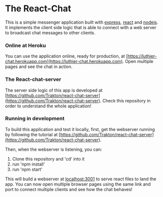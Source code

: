 # The React-Chat

This is a simple messenger application built with [express](http://expressjs.com), [react](https://facebook.github.io/react/) and [nodejs](https://nodejs.org/). It implements the client side logic that is able to connect with a web server to broadcast chat messages to other clients.

### Online at Heroku

You can use the application online, ready for production, at [https://luthier-chat.herokuapp.com](https://luthier-chat.herokuapp.com). Open multiple pages and see the chat in action.

### The React-chat-server

The server side logic of this app is developed at [https://github.com/Trakton/react-chat-server](https://github.com/Trakton/react-chat-server). Check this repository in order to understand the whole application!

### Running in development

To build this application and test it locally, first, get the webserver running by following the tutorial at [https://github.com/Trakton/react-chat-server](https://github.com/Trakton/react-chat-server).

Then, when the webserver is listening, you can:

1. Clone this repository and 'cd' into it
1. run 'npm install' 
1. run 'npm start'

This will build a webserver at [localhost:3001](localhost:3001) to serve react files to land the app. You can now open multiple browser pages using the same link and port to connect multiple clients and see how the chat behaves!
